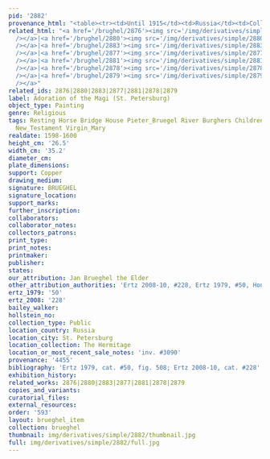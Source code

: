 ```yaml
---
pid: '2882'
provenance_html: "<table><tr><td>Until 1915</td><td>Russia</td><td>Collection of Semenor-Tjanschanski</td></tr></table>"
related_html: "<a href='/brughel/2876'><img src='/img/derivatives/simple/2876/thumbnail.jpg'
  /></a>|<a href='/brughel/2880'><img src='/img/derivatives/simple/2880/thumbnail.jpg'
  /></a>|<a href='/brughel/2883'><img src='/img/derivatives/simple/2883/thumbnail.jpg'
  /></a>|<a href='/brughel/2877'><img src='/img/derivatives/simple/2877/thumbnail.jpg'
  /></a>|<a href='/brughel/2881'><img src='/img/derivatives/simple/2881/thumbnail.jpg'
  /></a>|<a href='/brughel/2878'><img src='/img/derivatives/simple/2878/thumbnail.jpg'
  /></a>|<a href='/brughel/2879'><img src='/img/derivatives/simple/2879/thumbnail.jpg'
  /></a>"
related_ids: 2876|2880|2883|2877|2881|2878|2879
label: Adoration of the Magi (St. Petersburg)
object_type: Painting
genre: Religious
tags: Resting Horse Bridge House Pieter_Bruegel River Burghers Children Soldiers Christ
  New_Testament Virgin_Mary
realdate: 1598-1600
height_cm: '26.5'
width_cm: '35.2'
diameter_cm: 
plate_dimensions: 
support: Copper
drawing_medium: 
signature: BRUEGHEL
signature_location: 
support_marks: 
further_inscription: 
collaborators: 
collaborator_notes: 
collectors_patrons: 
print_type: 
print_notes: 
printmaker: 
publisher: 
states: 
our_attribution: Jan Brueghel the Elder
other_attribution_authorities: 'Ertz 2008-10, #228, Ertz 1979, #50, Honig database'
ertz_1979: '50'
ertz_2008: '228'
bailey_walker: 
hollstein_no: 
collection_type: Public
location_country: Russia
location_city: St. Petersburg
location_collection: The Hermitage
location_or_most_recent_sale_notes: 'inv. #3090'
provenance: '4455'
bibliography: 'Ertz 1979, cat. #50, fig. 508; Ertz 2008-10, cat. #228'
exhibition_history: 
related_works: 2876|2880|2883|2877|2881|2878|2879
copies_and_variants: 
curatorial_files: 
external_resources: 
order: '593'
layout: brueghel_item
collection: brueghel
thumbnail: img/derivatives/simple/2882/thumbnail.jpg
full: img/derivatives/simple/2882/full.jpg
---
```

